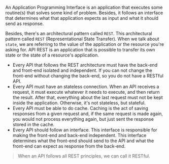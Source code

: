 An Application Programming Interface is an application that executes some routine(s) that solves some kind of problem. Besides, it follows an interface that determines what that application expects as input and what it should send as response.

Besides, there's an architectural pattern called `REST`.  This architectural pattern called `REST` (Representational State Transfer). When we talk about `state`, we are referring to the value of the application or the resource you're asking for. API REST is an application that is possible to transfer its own state or the state of a resource's application.
- Every API that follows the REST architecture must have the back-end and front-end isolated and independent. If you can not change the front-end without changing the back-end, so you do not have a RESTful API.
- Every API must have an stateless connection. When an API receives a request, it must execute whatever it needs to execute, and then return the result. After that, everything about the last request must not be kept inside the application. Otherwise, it's not stateless, but stateful.
- Every API must be able to do cache. Caching is the act of saving responses from a given request and, if the same request is made again, you would not process everything again, but just sent the response stored in the cache.
- Every API should follow an interface. This interface is responsible for making the front-end and back-end independent. This interface determines what the front-end should send to the API and what the front-end can expect as response from the back-end.

> When an API follows all REST principles, we can call it RESTful.